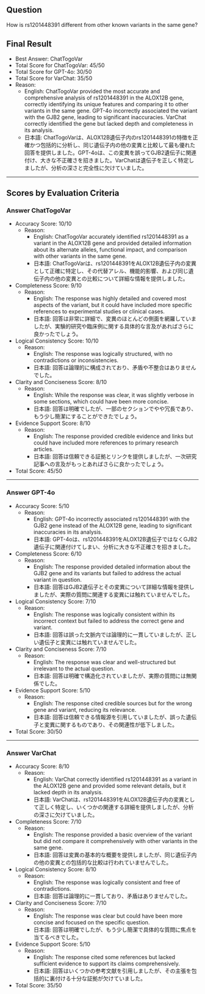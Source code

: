 ## Question

How is rs1201448391 different from other known variants in the same gene?

## Final Result

- Best Answer: ChatTogoVar
- Total Score for ChatTogoVar: 45/50
- Total Score for GPT-4o: 30/50
- Total Score for VarChat: 35/50
- Reason:
  - English: ChatTogoVar provided the most accurate and comprehensive analysis of rs1201448391 in the ALOX12B gene, correctly identifying its unique features and comparing it to other variants in the same gene. GPT-4o incorrectly associated the variant with the GJB2 gene, leading to significant inaccuracies. VarChat correctly identified the gene but lacked depth and completeness in its analysis.
  - 日本語: ChatTogoVarは、ALOX12B遺伝子内のrs1201448391の特徴を正確かつ包括的に分析し、同じ遺伝子内の他の変異と比較して最も優れた回答を提供しました。GPT-4oは、この変異を誤ってGJB2遺伝子に関連付け、大きな不正確さを招きました。VarChatは遺伝子を正しく特定しましたが、分析の深さと完全性に欠けていました。

---

## Scores by Evaluation Criteria

### Answer ChatTogoVar
- Accuracy Score: 10/10
  - Reason: 
    - English: ChatTogoVar accurately identified rs1201448391 as a variant in the ALOX12B gene and provided detailed information about its alternate alleles, functional impact, and comparison with other variants in the same gene.
    - 日本語: ChatTogoVarは、rs1201448391をALOX12B遺伝子内の変異として正確に特定し、その代替アレル、機能的影響、および同じ遺伝子内の他の変異との比較について詳細な情報を提供しました。
- Completeness Score: 9/10
  - Reason: 
    - English: The response was highly detailed and covered most aspects of the variant, but it could have included more specific references to experimental studies or clinical cases.
    - 日本語: 回答は非常に詳細で、変異のほとんどの側面を網羅していましたが、実験的研究や臨床例に関する具体的な言及があればさらに良かったでしょう。
- Logical Consistency Score: 10/10
  - Reason: 
    - English: The response was logically structured, with no contradictions or inconsistencies.
    - 日本語: 回答は論理的に構成されており、矛盾や不整合はありませんでした。
- Clarity and Conciseness Score: 8/10
  - Reason: 
    - English: While the response was clear, it was slightly verbose in some sections, which could have been more concise.
    - 日本語: 回答は明確でしたが、一部のセクションでやや冗長であり、もう少し簡潔にすることができたでしょう。
- Evidence Support Score: 8/10
  - Reason: 
    - English: The response provided credible evidence and links but could have included more references to primary research articles.
    - 日本語: 回答は信頼できる証拠とリンクを提供しましたが、一次研究記事への言及がもっとあればさらに良かったでしょう。
- Total Score: 45/50

---

### Answer GPT-4o
- Accuracy Score: 5/10
  - Reason: 
    - English: GPT-4o incorrectly associated rs1201448391 with the GJB2 gene instead of the ALOX12B gene, leading to significant inaccuracies in its analysis.
    - 日本語: GPT-4oは、rs1201448391をALOX12B遺伝子ではなくGJB2遺伝子に関連付けてしまい、分析に大きな不正確さを招きました。
- Completeness Score: 6/10
  - Reason: 
    - English: The response provided detailed information about the GJB2 gene and its variants but failed to address the actual variant in question.
    - 日本語: 回答はGJB2遺伝子とその変異について詳細な情報を提供しましたが、実際の質問に関連する変異には触れていませんでした。
- Logical Consistency Score: 7/10
  - Reason: 
    - English: The response was logically consistent within its incorrect context but failed to address the correct gene and variant.
    - 日本語: 回答は誤った文脈内では論理的に一貫していましたが、正しい遺伝子と変異には触れていませんでした。
- Clarity and Conciseness Score: 7/10
  - Reason: 
    - English: The response was clear and well-structured but irrelevant to the actual question.
    - 日本語: 回答は明確で構造化されていましたが、実際の質問には無関係でした。
- Evidence Support Score: 5/10
  - Reason: 
    - English: The response cited credible sources but for the wrong gene and variant, reducing its relevance.
    - 日本語: 回答は信頼できる情報源を引用していましたが、誤った遺伝子と変異に関するものであり、その関連性が低下しました。
- Total Score: 30/50

---

### Answer VarChat
- Accuracy Score: 8/10
  - Reason: 
    - English: VarChat correctly identified rs1201448391 as a variant in the ALOX12B gene and provided some relevant details, but it lacked depth in its analysis.
    - 日本語: VarChatは、rs1201448391をALOX12B遺伝子内の変異として正しく特定し、いくつかの関連する詳細を提供しましたが、分析の深さに欠けていました。
- Completeness Score: 7/10
  - Reason: 
    - English: The response provided a basic overview of the variant but did not compare it comprehensively with other variants in the same gene.
    - 日本語: 回答は変異の基本的な概要を提供しましたが、同じ遺伝子内の他の変異との包括的な比較は行われていませんでした。
- Logical Consistency Score: 8/10
  - Reason: 
    - English: The response was logically consistent and free of contradictions.
    - 日本語: 回答は論理的に一貫しており、矛盾はありませんでした。
- Clarity and Conciseness Score: 7/10
  - Reason: 
    - English: The response was clear but could have been more concise and focused on the specific question.
    - 日本語: 回答は明確でしたが、もう少し簡潔で具体的な質問に焦点を当てるべきでした。
- Evidence Support Score: 5/10
  - Reason: 
    - English: The response cited some references but lacked sufficient evidence to support its claims comprehensively.
    - 日本語: 回答はいくつかの参考文献を引用しましたが、その主張を包括的に裏付ける十分な証拠が欠けていました。
- Total Score: 35/50